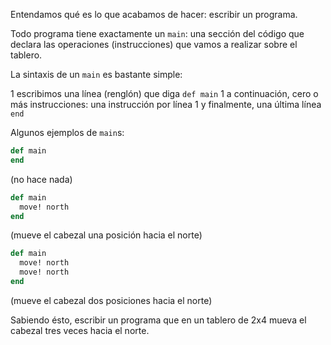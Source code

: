 Entendamos qué es lo que acabamos de hacer: escribir un programa.

Todo programa tiene exactamente un `main`: una sección del código que declara las operaciones (instrucciones) que vamos a realizar sobre el tablero.

La sintaxis de un `main` es bastante simple:

1 escribimos una línea (renglón) que diga `def main`
1 a continuación, cero o más instrucciones: una instrucción por línea
1 y finalmente, una última línea `end`

Algunos ejemplos de `main`s:


```ruby
def main
end
```

(no hace nada)


```ruby
def main
  move! north
end
```

(mueve el cabezal una posición hacia el norte)

```ruby
def main
  move! north
  move! north
end
```

(mueve el cabezal dos posiciones hacia el norte)

Sabiendo ésto, escribir un programa que en un tablero de 2x4 mueva el cabezal tres veces hacia el norte.
